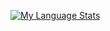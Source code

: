 [![My Language Stats](https://github-readme-stats.vercel.app/api/top-langs/?username=Weapon-X6&langs_count=6&theme=dracula&count_private=true)](https://github.com/anuraghazra/github-readme-stats)

<!--
**Weapon-X6/Weapon-X6** is a ✨ _special_ ✨

Here are some ideas to get you started:

- 🔭 I’m currently working on ...
- 🌱 I’m currently learning ...
- 👯 I’m looking to collaborate on ...
- 🤔 I’m looking for help with ...
- 💬 Ask me about ...
- 📫 How to reach me: ...
- ⚡ Fun fact: ...
-->
